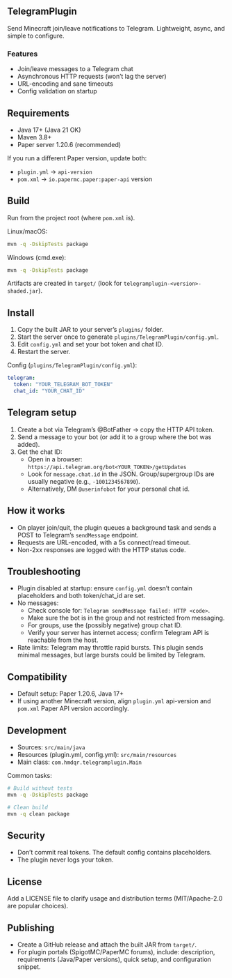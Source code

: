 ## TelegramPlugin

Send Minecraft join/leave notifications to Telegram. Lightweight, async, and simple to configure.

### Features
- Join/leave messages to a Telegram chat
- Asynchronous HTTP requests (won’t lag the server)
- URL-encoding and sane timeouts
- Config validation on startup

## Requirements
- Java 17+ (Java 21 OK)
- Maven 3.8+
- Paper server 1.20.6 (recommended)

If you run a different Paper version, update both:
- `plugin.yml` → `api-version`
- `pom.xml` → `io.papermc.paper:paper-api` version

## Build
Run from the project root (where `pom.xml` is).

Linux/macOS:
```bash
mvn -q -DskipTests package
```

Windows (cmd.exe):
```bat
mvn -q -DskipTests package
```

Artifacts are created in `target/` (look for `telegramplugin-<version>-shaded.jar`).

## Install
1) Copy the built JAR to your server’s `plugins/` folder.
2) Start the server once to generate `plugins/TelegramPlugin/config.yml`.
3) Edit `config.yml` and set your bot token and chat ID.
4) Restart the server.

Config (`plugins/TelegramPlugin/config.yml`):
```yaml
telegram:
  token: "YOUR_TELEGRAM_BOT_TOKEN"
  chat_id: "YOUR_CHAT_ID"
```

## Telegram setup
1) Create a bot via Telegram’s @BotFather → copy the HTTP API token.
2) Send a message to your bot (or add it to a group where the bot was added).
3) Get the chat ID:
   - Open in a browser: `https://api.telegram.org/bot<YOUR_TOKEN>/getUpdates`
   - Look for `message.chat.id` in the JSON. Group/supergroup IDs are usually negative (e.g., `-1001234567890`).
   - Alternatively, DM `@userinfobot` for your personal chat id.

## How it works
- On player join/quit, the plugin queues a background task and sends a POST to Telegram’s `sendMessage` endpoint.
- Requests are URL-encoded, with a 5s connect/read timeout.
- Non-2xx responses are logged with the HTTP status code.

## Troubleshooting
- Plugin disabled at startup: ensure `config.yml` doesn’t contain placeholders and both token/chat_id are set.
- No messages:
  - Check console for: `Telegram sendMessage failed: HTTP <code>`.
  - Make sure the bot is in the group and not restricted from messaging.
  - For groups, use the (possibly negative) group chat ID.
  - Verify your server has internet access; confirm Telegram API is reachable from the host.
- Rate limits: Telegram may throttle rapid bursts. This plugin sends minimal messages, but large bursts could be limited by Telegram.

## Compatibility
- Default setup: Paper 1.20.6, Java 17+
- If using another Minecraft version, align `plugin.yml` api-version and `pom.xml` Paper API version accordingly.

## Development
- Sources: `src/main/java`
- Resources (plugin.yml, config.yml): `src/main/resources`
- Main class: `com.hmdqr.telegramplugin.Main`

Common tasks:
```bash
# Build without tests
mvn -q -DskipTests package

# Clean build
mvn -q clean package
```

## Security
- Don’t commit real tokens. The default config contains placeholders.
- The plugin never logs your token.

## License
Add a LICENSE file to clarify usage and distribution terms (MIT/Apache-2.0 are popular choices).

## Publishing
- Create a GitHub release and attach the built JAR from `target/`.
- For plugin portals (SpigotMC/PaperMC forums), include: description, requirements (Java/Paper versions), quick setup, and configuration snippet.
